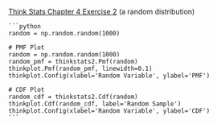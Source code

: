 [Think Stats Chapter 4 Exercise 2](http://greenteapress.com/thinkstats2/html/thinkstats2005.html#toc41) (a random distribution)

> > 
    ```python
    random = np.random.random(1000)

    # PMF Plot
    random = np.random.random(1000)
    random_pmf = thinkstats2.Pmf(random) 
    thinkplot.Pmf(random_pmf, linewidth=0.1)
    thinkplot.Config(xlabel='Random Variable', ylabel='PMF')

    # CDF Plot
    random_cdf = thinkstats2.Cdf(random)
    thinkplot.Cdf(random_cdf, label='Random Sample')
    thinkplot.Config(xlabel='Random Variable', ylabel='CDF')
    ```

